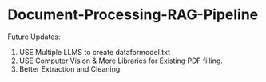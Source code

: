 # Document-Processing-RAG-Pipeline


Future Updates:
1. USE Multiple LLMS to create dataformodel.txt
2. USE Computer Vision & More Libraries for Existing PDF filling.
3. Better Extraction and Cleaning.
